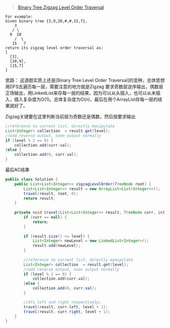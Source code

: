 > [Binary Tree Zigzag Level Order Traversal](https://oj.leetcode.com/problems/binary-tree-zigzag-level-order-traversal/)  

```
For example:
Given binary tree {3,9,20,#,#,15,7},
    3
   / \
  9  20
    /  \
   15   7
return its zigzag level order traversal as:
[
  [3],
  [20,9],
  [15,7]
]
```

思路：
这道题实质上还是[Binary Tree Level Order Traversal]的变种，总体思想用DFS去遍历每一层，需要注意的地方就是Zigzag 要求奇数层逆序输出，偶数层正场输出，用LinkedList来存每一层的结果，因为可以从头插入，也可以从未插入，插入复杂度为O(1)。总体复杂度为O(n)，最后在用个ArrayList存每一层的结果就好了。  

Zigzag关键要在这里判断当前层为奇数还是偶数，然后按要求输出
```java
//reference to current list, directly manipulate
List<Integer> collection  = result.get(level);
//odd reverse output, oven output normally
if (level % 2 == 0) {
    collection.add(curr.val);
}else {
    collection.add(0, curr.val);
}
```

最后AC结果
```java
public class Solution {
    public List<List<Integer>> zigzagLevelOrder(TreeNode root) {
        List<List<Integer>> result = new ArrayList<List<Integer>>();
        travel(result, root, 0);
        return result;
    }
    
    private void travel(List<List<Integer>> result, TreeNode curr, int level) {
        if (curr == null) {
            return;
        }
        
        if (result.size() <= level) {
            List<Integer> newLevel = new LinkedList<Integer>();
            result.add(newLevel);
        }
        
        //reference to current list, directly manipulate
        List<Integer> collection  = result.get(level);
        //odd reverse output, oven output normally
        if (level % 2 == 0) {
            collection.add(curr.val);
        }else {
            collection.add(0, curr.val);
        }

        //dfs left and right respectively;
        travel(result, curr.left, level + 1);
        travel(result, curr.right, level + 1);
    }
}
```
